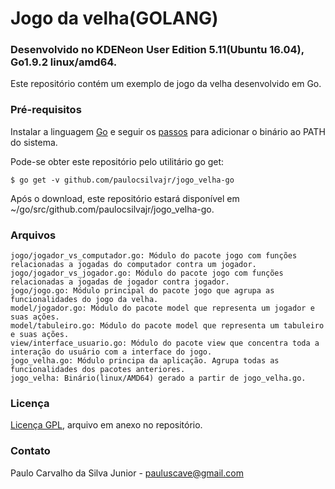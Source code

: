# Jogo da velha(GOLANG)
### Desenvolvido no KDENeon User Edition 5.11(Ubuntu 16.04), Go1.9.2 linux/amd64.

Este repositório contém um exemplo de jogo da velha desenvolvido em Go.

### Pré-requisitos
Instalar a linguagem [Go](https://golang.org/dl/) e seguir os [passos](https://golang.org/doc/install) para adicionar o binário ao PATH do sistema.

Pode-se obter este repositório pelo utilitário go get:
```
$ go get -v github.com/paulocsilvajr/jogo_velha-go
```
Após o download, este repositório estará disponível em ~/go/src/github.com/paulocsilvajr/jogo_velha-go.

### Arquivos

```
jogo/jogador_vs_computador.go: Módulo do pacote jogo com funções relacionadas a jogadas do computador contra um jogador.
jogo/jogador_vs_jogador.go: Módulo do pacote jogo com funções relacionadas a jogadas de jogador contra jogador.
jogo/jogo.go: Módulo principal do pacote jogo que agrupa as funcionalidades do jogo da velha.
model/jogador.go: Módulo do pacote model que representa um jogador e suas ações.
model/tabuleiro.go: Módulo do pacote model que representa um tabuleiro e suas ações.
view/interface_usuario.go: Módulo do pacote view que concentra toda a interação do usuário com a interface do jogo.
jogo_velha.go: Módulo principa da aplicação. Agrupa todas as funcionalidades dos pacotes anteriores.
jogo_velha: Binário(linux/AMD64) gerado a partir de jogo_velha.go.
```

### Licença

[Licença GPL](https://github.com/paulocsilvajr/jogo_velha-go/blob/master/license_gpl.txt), arquivo em anexo no repositório.

### Contato

Paulo Carvalho da Silva Junior - pauluscave@gmail.com
